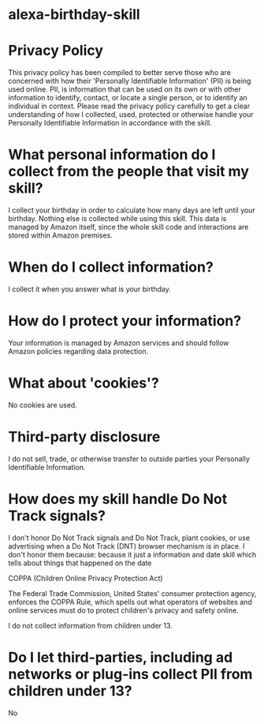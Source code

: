 # alexa-birthday-skill

# Privacy Policy
This privacy policy has been compiled to better serve those who are concerned with how their 'Personally Identifiable Information' (PII) is being used online. PII, is information that can be used on its own or with other information to identify, contact, or locate a single person, or to identify an individual in context. Please read the privacy policy carefully to get a clear understanding of how I collected, used, protected or otherwise handle your Personally Identifiable Information in accordance with the skill. 
 
# What personal information do I collect from the people that visit my skill? 
I collect your birthday in order to calculate how many days are left until your birthday. Nothing else is collected while using this skill. This data is managed by Amazon itself, since the whole skill code and interactions are stored within Amazon premises.

# When do I collect information?
I collect it when you answer what is your birthday. 
 
# How do I protect your information? 
Your information is managed by Amazon services and should follow Amazon policies regarding data protection. 
 
# What about 'cookies'? 
No cookies are used.
 
# Third-party disclosure
I do not sell, trade, or otherwise transfer to outside parties your Personally Identifiable Information. 
 
# How does my skill handle Do Not Track signals? 
I don't honor Do Not Track signals and Do Not Track, plant cookies, or use advertising when a Do Not Track (DNT) browser mechanism is in place. I don't honor them because: 
because it just a information and date skill which tells about things that happened on the date 
 


COPPA (Children Online Privacy Protection Act)
 
The Federal Trade Commission, United States' consumer protection agency, enforces the COPPA Rule, which spells out what operators of websites and online services must do to protect children's privacy and safety online. 
 
I do not collect information from children under 13.
 
# Do I let third-parties, including ad networks or plug-ins collect PII from children under 13? 
No 

